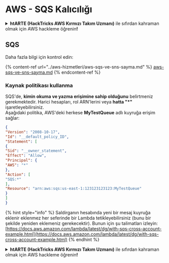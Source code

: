 # AWS - SQS Kalıcılığı

<details>

<summary><strong>htARTE (HackTricks AWS Kırmızı Takım Uzmanı)</strong> ile sıfırdan kahraman olmak için AWS hackleme öğrenin<strong>!</strong></summary>

HackTricks'i desteklemenin diğer yolları:

* Şirketinizi HackTricks'te **reklamınızı görmek** veya **HackTricks'i PDF olarak indirmek** için [**ABONELİK PLANLARI**](https://github.com/sponsors/carlospolop)'na göz atın!
* [**Resmi PEASS & HackTricks ürünlerini**](https://peass.creator-spring.com) edinin
* Özel [**NFT'lerden**](https://opensea.io/collection/the-peass-family) oluşan koleksiyonumuz [**The PEASS Family**](https://opensea.io/collection/the-peass-family)'i keşfedin
* 💬 [**Discord grubuna**](https://discord.gg/hRep4RUj7f) veya [**telegram grubuna**](https://t.me/peass) **katılın** veya **Twitter** 🐦 [**@hacktricks_live**](https://twitter.com/hacktricks_live)'ı **takip edin**.
* Hacking hilelerinizi **HackTricks** ve **HackTricks Cloud** github depolarına PR göndererek paylaşın.

</details>

## SQS

Daha fazla bilgi için kontrol edin:

{% content-ref url="../aws-hizmetleri/aws-sqs-ve-sns-sayma.md" %}
[aws-sqs-ve-sns-sayma.md](../aws-hizmetleri/aws-sqs-ve-sns-sayma.md)
{% endcontent-ref %}

### Kaynak politikası kullanma

SQS'de, **kimin okuma ve yazma erişimine sahip olduğunu** belirtmeniz gerekmektedir. Harici hesapları, rol ARN'lerini veya **hatta "\*"** işaretleyebilirsiniz.\
Aşağıdaki politika, AWS'deki herkese **MyTestQueue** adlı kuyruğa erişim sağlar:
```json
{
"Version": "2008-10-17",
"Id": "__default_policy_ID",
"Statement": [
{
"Sid": "__owner_statement",
"Effect": "Allow",
"Principal": {
"AWS": "*"
},
"Action": [
"SQS:*"
],
"Resource": "arn:aws:sqs:us-east-1:123123123123:MyTestQueue"
}
]
}
```
{% hint style="info" %}
Saldirganın hesabında yeni bir mesaj kuyruğa eklenir eklenmez her seferinde bir Lambda tetikleyebilirsiniz (bunu bir şekilde yeniden eklemeniz gerekecektir). Bunun için şu talimatları izleyin: [https://docs.aws.amazon.com/lambda/latest/dg/with-sqs-cross-account-example.html](https://docs.aws.amazon.com/lambda/latest/dg/with-sqs-cross-account-example.html)
{% endhint %}

<details>

<summary><strong>htARTE (HackTricks AWS Kırmızı Takım Uzmanı)</strong> ile sıfırdan kahraman olmak için AWS hackleme öğrenin<strong>!</strong></summary>

HackTricks'i desteklemenin diğer yolları:

* Şirketinizi HackTricks'te **reklamınızı görmek** veya **HackTricks'i PDF olarak indirmek** için [**ABONELİK PLANLARI'na**](https://github.com/sponsors/carlospolop) göz atın!
* [**Resmi PEASS & HackTricks ürünlerini**](https://peass.creator-spring.com) edinin
* Özel [**NFT'lerden**](https://opensea.io/collection/the-peass-family) oluşan koleksiyonumuz [**The PEASS Family**](https://opensea.io/collection/the-peass-family)'i keşfedin
* 💬 [**Discord grubuna**](https://discord.gg/hRep4RUj7f) veya [**telegram grubuna**](https://t.me/peass) **katılın** veya bizi **Twitter** 🐦 [**@hacktricks_live**](https://twitter.com/hacktricks_live)**'da takip edin**.
* Hacking hilelerinizi **HackTricks** ve **HackTricks Cloud** github reposuna PR göndererek paylaşın.

</details>
